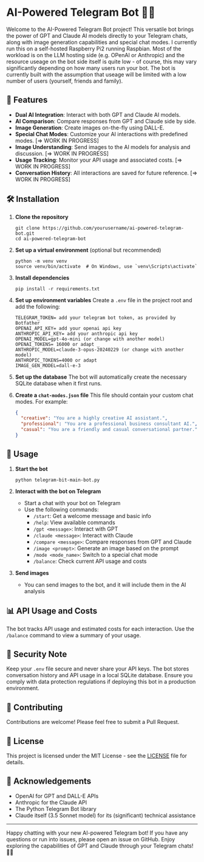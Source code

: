 # AI-Powered Telegram Bot 🤖🚀

Welcome to the AI-Powered Telegram Bot project! This versatile bot brings the power of GPT and Claude AI models directly to your Telegram chats, along with image generation capabilities and special chat modes. I currently run this on a self-hosted Raspberry Pi2 running Raspbian. Most of the workload is on the LLM hosting side (e.g. OPenAI or Anthropic) and the resource useage on the bot side itself is quite low - of course, this may vary significantly depending on how many users run your bot. The bot is currently built with the assumption that useage will be limited with a low number of users (yourself, friends and family). 

## 🌟 Features

- **Dual AI Integration**: Interact with both GPT and Claude AI models.
- **AI Comparison**: Compare responses from GPT and Claude side by side.
- **Image Generation**: Create images on-the-fly using DALL-E.
- **Special Chat Modes**: Customize your AI interactions with predefined modes. [=> WORK IN PROGRESS]
- **Image Understanding**: Send images to the AI models for analysis and discussion. [=> WORK IN PROGRESS]
- **Usage Tracking**: Monitor your API usage and associated costs. [=> WORK IN PROGRESS]
- **Conversation History**: All interactions are saved for future reference. [=> WORK IN PROGRESS]

## 🛠️ Installation

1. **Clone the repository**
   ```
   git clone https://github.com/yourusername/ai-powered-telegram-bot.git
   cd ai-powered-telegram-bot
   ```

2. **Set up a virtual environment** (optional but recommended)
   ```
   python -m venv venv
   source venv/bin/activate  # On Windows, use `venv\Scripts\activate`
   ```

3. **Install dependencies**
   ```
   pip install -r requirements.txt
   ```

4. **Set up environment variables**
   Create a `.env` file in the project root and add the following:
   ```
   TELEGRAM_TOKEN= add your telegram bot token, as provided by Botfather
   OPENAI_API_KEY= add your openai api key
   ANTHROPIC_API_KEY= add your anthropic api key
   OPENAI_MODEL=gpt-4o-mini (or change with another model)
   OPENAI_TOKENS= 16000 or adapt _
   ANTHROPIC_MODEL=claude-3-opus-20240229 (or change with another model)
   ANTHROPIC_TOKENS=4000 or adapt
   IMAGE_GEN_MODEL=dall-e-3
   ```

5. **Set up the database**
   The bot will automatically create the necessary SQLite database when it first runs.

6. **Create a `chat-modes.json` file**
   This file should contain your custom chat modes. For example:
   ```json
   {
     "creative": "You are a highly creative AI assistant.",
     "professional": "You are a professional business consultant AI.",
     "casual": "You are a friendly and casual conversational partner."
   }
   ```

## 🚀 Usage

1. **Start the bot**
   ```
   python telegram-bit-main-bot.py
   ```

2. **Interact with the bot on Telegram**
   - Start a chat with your bot on Telegram
   - Use the following commands:
     - `/start`: Get a welcome message and basic info
     - `/help`: View available commands
     - `/gpt <message>`: Interact with GPT
     - `/claude <message>`: Interact with Claude
     - `/compare <message>`: Compare responses from GPT and Claude
     - `/image <prompt>`: Generate an image based on the prompt
     - `/mode <mode_name>`: Switch to a special chat mode
     - `/balance`: Check current API usage and costs

3. **Send images**
   - You can send images to the bot, and it will include them in the AI analysis

## 📊 API Usage and Costs

The bot tracks API usage and estimated costs for each interaction. Use the `/balance` command to view a summary of your usage.

## 🔐 Security Note

Keep your `.env` file secure and never share your API keys. The bot stores conversation history and API usage in a local SQLite database. Ensure you comply with data protection regulations if deploying this bot in a production environment.

## 🤝 Contributing

Contributions are welcome! Please feel free to submit a Pull Request.

## 📄 License

This project is licensed under the MIT License - see the [LICENSE](LICENSE) file for details.

## 🙏 Acknowledgements

- OpenAI for GPT and DALL-E APIs
- Anthropic for the Claude API
- The Python Telegram Bot library
- Claude itself (3.5 Sonnet model) for its (significant) technical assistance   

---

Happy chatting with your new AI-powered Telegram bot! If you have any questions or run into issues, please open an issue on GitHub. Enjoy exploring the capabilities of GPT and Claude through your Telegram chats! 🎉🤖
